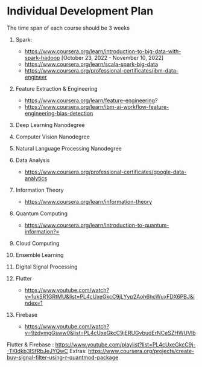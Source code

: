 # Individual Development Plan
The time span of each course should be 3 weeks 
1. Spark:  
   - https://www.coursera.org/learn/introduction-to-big-data-with-spark-hadoop  [October 23, 2022 - November 10, 2022]
   - https://www.coursera.org/learn/scala-spark-big-data
   - https://www.coursera.org/professional-certificates/ibm-data-engineer
  
 2. Feature Extraction & Engineering
    - https://www.coursera.org/learn/feature-engineering?
    - https://www.coursera.org/learn/ibm-ai-workflow-feature-engineering-bias-detection
 
 3. Deep Learning Nanodegree
 4. Computer Vision Nanodegree
 5. Natural Language Processing Nanodegree
 
 6. Data Analysis 
    - https://www.coursera.org/professional-certificates/google-data-analytics
 
 7. Information Theory
    - https://www.coursera.org/learn/information-theory
 
 8. Quantum Computing
    - https://www.coursera.org/learn/introduction-to-quantum-information?=
    
 9. Cloud Computing
 10. Ensemble Learning
 11. Digital Signal Processing
 12. Flutter
     - https://www.youtube.com/watch?v=1ukSR1GRtMU&list=PL4cUxeGkcC9jLYyp2Aoh6hcWuxFDX6PBJ&index=1

 13. Firebase
     - https://www.youtube.com/watch?v=9zdvmgGsww0&list=PL4cUxeGkcC9jERUGvbudErNCeSZHWUVlb

 Flutter & Firebase : https://www.youtube.com/playlist?list=PL4cUxeGkcC9j--TKIdkb3ISfRbJeJYQwC
 Extras: https://www.coursera.org/projects/create-buy-signal-filter-using-r-quantmod-package
   
 
